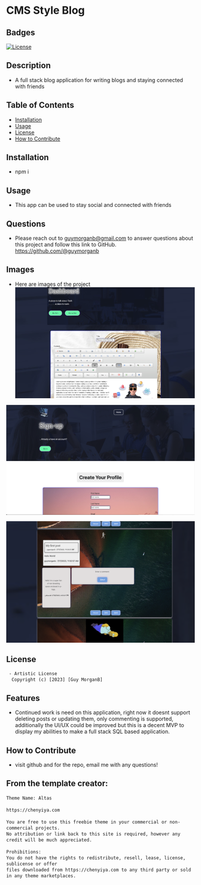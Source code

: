 
  # CMS Style Blog

  ## Badges
  [![License](https://img.shields.io/badge/License-Artistic%20license%202.0-blue.svg)](https://opensource.org/license/artistic-2-0/)

  ## Description
  - A full stack blog application for writing blogs and staying connected with friends
  
  ## Table of Contents
  - [Installation](#installation)
  - [Usage](#usage)
  - [License](#license)
  - [How to Contribute](#how-to-contribute)
  
  ## Installation
  - npm i
  
  ## Usage
  - This app can be used to stay social and connected with friends
  
  ## Questions
  - Please reach out to guymorganb@gmail.com to answer questions about this project and follow this link to GitHub. https://github.com/@guymorganb

  ## Images
  - Here are images of the project
  ![step 1](https://github.com/guymorganb/CMS_Syle_Blog/blob/main/public/img/CMSBlogNewPost.png?raw=true)

  ![step 2](https://github.com/guymorganb/CMS_Syle_Blog/blob/main/public/img/createProfileScreenshot.png?raw=true) 

  ![step 3](https://github.com/guymorganb/CMS_Syle_Blog/blob/main/public/img/CMSBlogDashboard.png?raw=true) 

  ## License
     - Artistic License
      Copyright (c) [2023] [Guy MorganB]

  ## Features
  - Continued work is need on this application, right now it doesnt support deleting posts or updating them, only commenting is supported, additionally the UI/UX could be improved but this is a decent MVP to display my abilities to make a full stack SQL based application.

  ## How to Contribute
  - visit github and for the repo, email me with any questions!

  ## From the template creator:
    Theme Name: Altas

    https://chenyiya.com

    You are free to use this freebie theme in your commercial or non-commercial projects. 
    No attribution or link back to this site is required, however any credit will be much appreciated.

    Prohibitions:
    You do not have the rights to redistribute, resell, lease, license, sublicense or offer 
    files downloaded from https://chenyiya.com to any third party or sold in any theme marketplaces.
